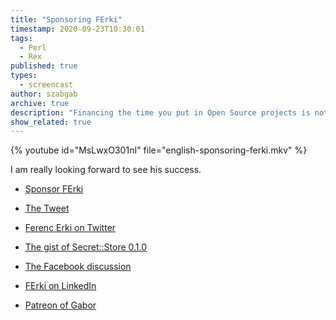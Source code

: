 ```yaml
---
title: "Sponsoring FErki"
timestamp: 2020-09-23T10:30:01
tags:
  - Perl
  - Rex
published: true
types:
  - screencast
author: szabgab
archive: true
description: "Financing the time you put in Open Source projects is not easy. FErki uses a model of giving away his work only if there are at least 8 sponsors. Interesting."
show_related: true
---
```



{% youtube id="MsLwxO301nI" file="english-sponsoring-ferki.mkv" %}

I am really looking forward to see his success.

* [Sponsor FErki](https://github.com/sponsors/ferki)
* [The Tweet](https://twitter.com/erkiferenc/status/1308360031725850624)
* [Ferenc Erki on Twitter](https://twitter.com/erkiferenc/)
* [The gist of Secret::Store 0.1.0](https://gist.github.com/ferki/40162adeae40886d6a7e3dccfec67ade)
* [The Facebook discussion](https://www.facebook.com/groups/perlprogrammers/permalink/3597108936988535/)
* [FErki on LinkedIn](https://www.linkedin.com/in/ferki/)


* [Patreon of Gabor](https://www.patreon.com/szabgab)
